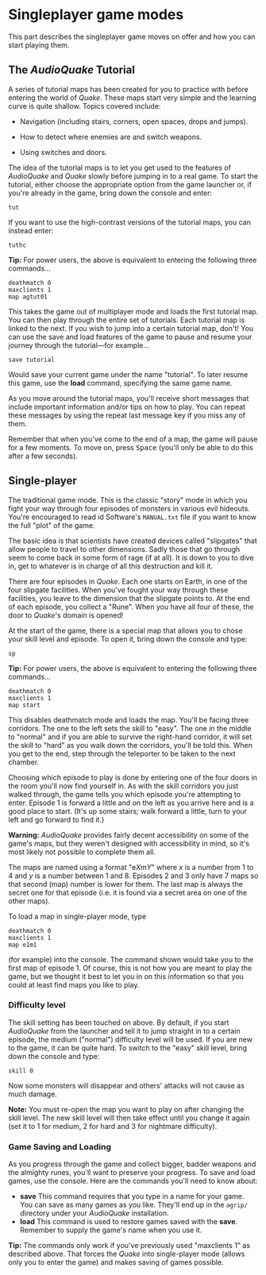 <a name="singleplayer-game-modes"></a>
# Singleplayer game modes

This part describes the singleplayer game moves on offer and how you can start playing them.

## The *AudioQuake* Tutorial

A series of tutorial maps has been created for you to practice with before entering the world of *Quake*. These maps start very simple and the learning curve is quite shallow. Topics covered include:

  - Navigation (including stairs, corners, open spaces, drops and jumps).

  - How to detect where enemies are and switch weapons.

  - Using switches and doors.

The idea of the tutorial maps is to let you get used to the features of *AudioQuake* and *Quake* slowly before jumping in to a real game. To start the tutorial, either choose the appropriate option from the game launcher or, if you're already in the game, bring down the console and enter:

``` screen
tut

```

If you want to use the high-contrast versions of the tutorial maps, you can instead enter:

```screen
tuthc
```

**Tip:** For power users, the above is equivalent to entering the following three commands&hellip;

``` screen
deathmatch 0
maxclients 1
map agtut01

```

This takes the game out of multiplayer mode and loads the first tutorial map. You can then play through the entire set of tutorials. Each tutorial map is linked to the next. If you wish to jump into a certain tutorial map, don't\! You can use the save and load features of the game to pause and resume your journey through the tutorial&mdash;for example&hellip;

``` screen
save tutorial

```

Would save your current game under the name "tutorial". To later resume this game, use the **load** command, specifying the same game name.

As you move around the tutorial maps, you'll receive short messages that include important information and/or tips on how to play. You can repeat these messages by using the repeat last message key if you miss any of them.

Remember that when you've come to the end of a map, the game will pause for a few moments. To move on, press <kbd>Space</kbd> (you'll only be able to do this after a few seconds).

## Single-player

The traditional game mode. This is the classic "story" mode in which you fight your way through four episodes of monsters in various evil hideouts. You're encouraged to read id Software's `MANUAL.txt` file if you want to know the full "plot" of the game.

The basic idea is that scientists have created devices called "slipgates" that allow people to travel to other dimensions. Sadly those that go through seem to come back in some form of rage (if at all). It is down to you to dive in, get to whatever is in charge of all this destruction and kill it.

There are four episodes in *Quake*. Each one starts on Earth, in one of the four slipgate facilities. When you've fought your way through these facilities, you leave to the dimension that the slipgate points to. At the end of each episode, you collect a "Rune". When you have all four of these, the door to *Quake*'s domain is opened!

At the start of the game, there is a special map that allows you to chose your skill level and episode. To open it, bring down the console and type:

``` screen
sp

```

**Tip:** For power users, the above is equivalent to entering the following three commands&hellip;

``` screen
deathmatch 0
maxclients 1
map start

```

This disables deathmatch mode and loads the map. You'll be facing three corridors. The one to the left sets the skill to "easy". The one in the middle to "normal" and if you are able to survive the right-hand corridor, it will set the skill to "hard" as you walk down the corridors, you'll be told this. When you get to the end, step through the teleporter to be taken to the next chamber.

Choosing which episode to play is done by entering one of the four doors in the room you'll now find yourself in. As with the skill corridors you just walked through, the game tells you which episode you're attempting to enter. Episode 1 is forward a little and on the left as you arrive here and is a good place to start. (It's up some stairs; walk forward a little, turn to your left and go forward to find it.)

**Warning:** *AudioQuake* provides fairly decent accessibility on some of the game's maps, but they weren't designed with accessibility in mind, so it's most likely not possible to complete them all.

The maps are named using a format "e*X*m*Y*" where *x* is a number from 1 to 4 and *y* is a number between 1 and 8. Episodes 2 and 3 only have 7 maps so that second (map) number is lower for them. The last map is always the secret one for that episode (i.e. it is found via a secret area on one of the other maps).

To load a map in single-player mode, type

``` screen
deathmatch 0
maxclients 1
map e1m1

```

(for example) into the console. The command shown would take you to the first map of episode 1. Of course, this is not how you are meant to play the game, but we thought it best to let you in on this information so that you could at least find maps you like to play.

### Difficulty level

The skill setting has been touched on above. By default, if you start *AudioQuake* from the launcher and tell it to jump straight in to a certain episode, the medium ("normal") difficulty level will be used. If you are new to the game, it can be quite hard. To switch to the "easy" skill level, bring down the console and type:

``` screen
skill 0

```

Now some monsters will disappear and others' attacks will not cause as much damage.

**Note:** You must re-open the map you want to play on after changing the skill level. The new skill level will then take effect until you change it again (set it to 1 for medium, 2 for hard and 3 for nightmare difficulty).

### Game Saving and Loading

As you progress through the game and collect bigger, badder weapons and the almighty runes, you'll want to preserve your progress. To save and load games, use the console. Here are the commands you'll need to know about:

* **save** This command requires that you type in a name for your game. You can save as many games as you like. They'll end up in the `agrip/` directory under your *AudioQuake* installation.
* **load** This command is used to restore games saved with the **save**. Remember to supply the game's name when you use it.

**Tip:** The commands only work if you've previously used "maxclients 1" as described above. That forces the *Quake* into single-player mode (allows only you to enter the game) and makes saving of games possible.
